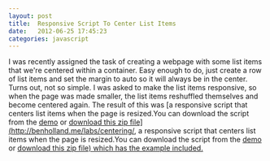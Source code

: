 ```yaml
---
layout: post
title:  Responsive Script To Center List Items
date:   2012-06-25 17:45:23
categories: javascript
---
```


I was recently assigned the task of creating a webpage with some list items that we're centered within a container. Easy enough to do, just create a row of list items and set the margin to auto so it will always be in the center. Turns out, not so simple. I was asked to make the list items responsive, so when the page was made smaller, the list items reshuffled themselves and become centered again. The result of this was [a responsive script that centers list items</a> when the page is resized.You can download the script from the <a title="A Responsive Script That Centers List Items" href="http://benholland.me/labs/centering/" target="_blank">demo</a> or <a title="Download Zip" href="labs/centering/centerItems.zip" target="_blank">download this zip file](http://benholland.me/labs/centering/, a responsive script that centers list items</a> when the page is resized.You can download the script from the <a title="A Responsive Script That Centers List Items" href="http://benholland.me/labs/centering/" target="_blank">demo</a> or <a title="Download Zip" href="labs/centering/centerItems.zip" target="_blank">download this zip file) which has the example included.
